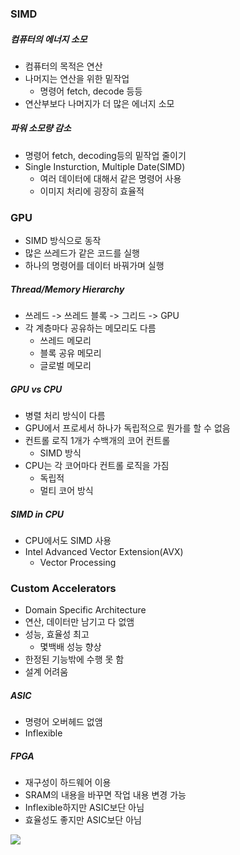 ### SIMD

##### 컴퓨터의 에너지 소모

- 컴퓨터의 목적은 연산
- 나머지는 연산을 위한 밑작업
  - 명령어 fetch, decode 등등
- 연산부보다 나머지가 더 많은 에너지 소모

##### 파워 소모량 감소

- 명령어 fetch, decoding등의 밑작업 줄이기
- Single Insturction, Multiple Date(SIMD)
  - 여러 데이터에 대해서 같은 명령어 사용
  - 이미지 처리에 굉장히 효율적

### GPU

- SIMD 방식으로 동작
- 많은 쓰레드가 같은 코드를 실행
- 하나의 명령어를 데이터 바꿔가며 실행

##### Thread/Memory Hierarchy

- 쓰레드 -> 쓰레드 블록 -> 그리드 -> GPU
- 각 계층마다 공유하는 메모리도 다름
  - 쓰레드 메모리
  - 블록 공유 메모리
  - 글로벌 메모리

##### GPU vs CPU

- 병렬 처리 방식이 다름
- GPU에서 프로세서 하나가 독립적으로 뭔가를 할 수 없음
- 컨트롤 로직 1개가 수백개의 코어 컨트롤
  - SIMD 방식
- CPU는 각 코어마다 컨트롤 로직을 가짐
  - 독립적
  - 멀티 코어 방식

##### SIMD in CPU

- CPU에서도 SIMD 사용
- Intel Advanced Vector Extension(AVX)
  - Vector Processing

### Custom Accelerators

- Domain Specific Architecture
- 연산, 데이터만 남기고 다 없앰
- 성능, 효율성 최고
  - 몇백배 성능 향상
- 한정된 기능밖에 수행 못 함
- 설계 어려움

##### ASIC

- 명령어 오버헤드 없앰
- Inflexible

##### FPGA

- 재구성이 하드웨어 이용
- SRAM의 내용을 바꾸면 작업 내용 변경 가능
- Inflexible하지만 ASIC보단 아님
- 효율성도 좋지만 ASIC보단 아님

<img src="https://github.com/L-Hyun/L-Hyun.github.io/blob/main/assets/CS/25-1.png?raw=true" />
